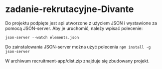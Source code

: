 # zadanie-rekrutacyjne-Divante

Do projektu podpięte jest api utworzone z użyciem JSON i wystawione za pomocą JSON-server. Aby je uruchomić, należy wpisać polecenie:

`json-server --watch elements.json` 

Do zainstalowania JSON-server można użyć polecenia `npm install -g json-server`

W archiwum recruitment-app/dist.zip znajduje się zbudowany projekt.
